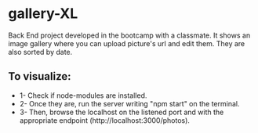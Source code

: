# gallery-XL
Back End project developed in the bootcamp with a classmate. It shows an image gallery where you can upload picture's url and edit them. They are also sorted by date.

## To visualize:
* 1- Check if node-modules are installed.
* 2- Once they are, run the server writing "npm start" on the terminal.
* 3- Then, browse the localhost on the listened port and with the appropriate endpoint (http://localhost:3000/photos).
